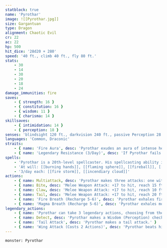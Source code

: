 ```yaml
---
statblock: true
name: 'Pyrothar'
image: ![[Pyrothar.jpg]]
size: Gargantuan
type: Dragon
alignment: Chaotic Evil
cr: 22
ac: 22
hp: 500
hit_dice: '28d20 + 280'
speed: '40 ft., climb 40 ft., fly 80 ft.'
stats:
    - 30
    - 14
    - 30
    - 20
    - 18
    - 24
damage_immunities: fire
saves:
    - { strength: 16 }
    - { constitution: 16 }
    - { wisdom: 11 }
    - { charisma: 14 }
skillsaves:
    - { intimidation: 14 }
    - { perception: 18 }
senses: 'blindsight 120 ft., darkvision 240 ft., passive Perception 28'
languages: 'Common, Draconic'
straits:
    - { name: 'Fire Aura', desc: 'Pyrothar exudes an aura of intense heat. Each creature that starts its turn within 10 feet of him takes fire damage.' }
    - { name: 'Legendary Resistance (3/Day)', desc: 'If Pyrothar fails a saving throw, he can choose to succeed instead.' }
spells: 
    - 'Pyrothar is a 20th-level spellcaster. His spellcasting ability is Charisma (spell save DC 21). He can innately cast the following spells, requiring no material components:'
    - 'At will: [[burning hands]], [[flaming sphere]], [[fireball]], [[wall of fire]]'
    - '3/day each: [[fire storm]], [[incendiary cloud]]'
actions:
    - { name: Multiattack, desc: 'Pyrothar makes three attacks: one with his bite and two with his claws.' }
    - { name: Bite, desc: 'Melee Weapon Attack: +17 to hit, reach 15 ft., one target. Hit: 21 (2d10 + 10) piercing damage plus 7 (2d6) fire damage.' }
    - { name: Claw, desc: 'Melee Weapon Attack: +17 to hit, reach 10 ft., one target. Hit: 17 (2d6 + 10) slashing damage.' }
    - { name: Tail, desc: 'Melee Weapon Attack: +17 to hit, reach 20 ft., one target. Hit: 19 (2d8 + 10) bludgeoning damage.' }
    - { name: 'Fire Breath (Recharge 5-6)', desc: 'Pyrothar exhales fire in a 90-foot cone. Each creature in that area must make a DC 24 Dexterity saving throw, taking 91 (26d6) fire damage on a failed save, or half as much damage on a successful one.' }
    - { name: 'Magma Breath (Recharge 5-6)', desc: 'Pyrothar exhales molten lava in a 60-foot line that is 5 feet wide. Each creature in that line must make a DC24 Dexterity saving throw, taking 63 (18d6) fire damage on a failed save, or half as much damage on a successful one. The ground in the line becomes difficult terrain until cleared. Each 5-foot-square portion of the area requires at least 1 minute to clear by hand.'}
legendary_actions:
    - { name: 'Pyrothar can take 3 legendary actions, choosing from the options below', desc: "Only one legendary action can be used at a time and only at the end of another creature's turn. He regains spent legendary actions at the start of his turn." }
    - { name: Detect, desc: 'Pyrothar makes a Wisdom (Perception) check.' }
    - { name: 'Tail Attack', desc: 'Pyrothar makes a tail attack.' }
    - { name: 'Wing Attack (Costs 2 Actions)', desc: 'Pyrothar beats his wings. Each creature within 15 feet of Pyrothar must succeed on a DC 24 Dexterity saving throw or take 17 (2d6 + 10) bludgeoning damage and be knocked prone. Pyrothar can then fly up to half his flying speed.' }
---
```

```statblock
monster: Pyrothar
```